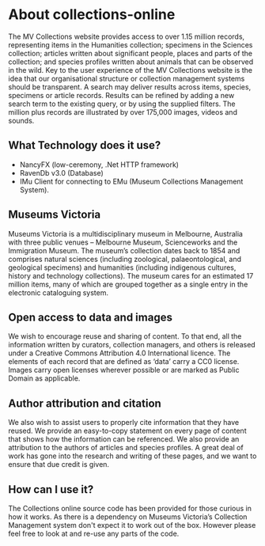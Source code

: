 # About collections-online
The MV Collections website provides access to over 1.15 million records, representing items in the Humanities collection; specimens in the Sciences collection; articles written about significant people, places and parts of the collection; and species profiles written about animals that can be observed in the wild. Key to the user experience of the MV Collections website is the idea that our organisational structure or collection management systems should be transparent. A search may deliver results across items, species, specimens or article records. Results can be refined by adding a new search term to the existing query, or by using the supplied filters.  The million plus records are illustrated by over 175,000 images, videos and sounds.

## What Technology does it use?
* NancyFX (low-ceremony, .Net HTTP framework)
* RavenDb v3.0 (Database)
* IMu Client for connecting to EMu (Museum Collections Management System).

## Museums Victoria
Museums Victoria is a multidisciplinary museum in Melbourne, Australia with three public venues –  Melbourne Museum, Scienceworks and the Immigration Museum. The museum’s collection dates back to 1854 and comprises natural sciences (including zoological, palaeontological, and geological specimens) and humanities (including indigenous cultures, history and technology collections). The museum cares for an estimated 17 million items, many of which are grouped together as a single entry in the electronic cataloguing system.

## Open access to data and images
We wish to encourage reuse and sharing of content. To that end, all the information written by curators, collection managers, and others is released under a Creative Commons Attribution 4.0 International licence. The elements of each record that are defined as ‘data’ carry a CC0 license.
Images carry open licenses wherever possible or are marked as Public Domain as applicable.

## Author attribution and citation
We also wish to assist users to properly cite information that they have reused. We provide an easy-to-copy statement on every page of content that shows how the information can be referenced. We also provide an attribution to the authors of articles and species profiles. A great deal of work has gone into the research and writing of these pages, and we want to ensure that due credit is given.

## How can I use it?
The Collections online source code has been provided for those curious in how it works. As there is a dependency on Museums Victoria’s Collection Management system don't expect it to work out of the box. However please feel free to look at and re-use any parts of the code.